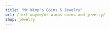 ```yaml
---
title: "Mr Wimp's Coins & Jewelry"
url: /fort-wayne/mr-wimps-coins-and-jewelry/
shop: jewelry
---
```

